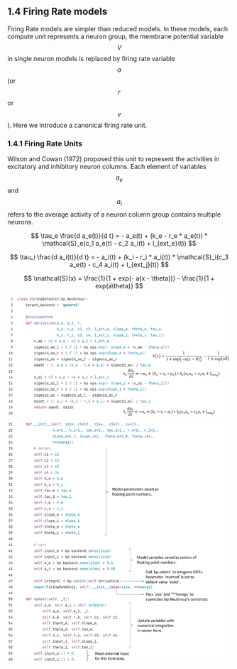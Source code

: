 
## 1.4 Firing Rate models

Firing Rate models are simpler than reduced models. In these models, each compute unit represents a neuron group, the membrane potential variable $$V$$ in single neuron models is replaced by firing rate variable $$a$$ (or $$r$$ or $$\nu$$). Here we introduce a canonical firing rate unit.

### 1.4.1 Firing Rate Units

Wilson and Cowan (1972) proposed this unit to represent the activities in excitatory and inhibitory neuron columns. Each element of variables $$a_e$$ and $$a_i$$ refers to the average activity of a neuron column group contains multiple neurons.

$$
\tau_e \frac{d a_e(t)}{d t} = - a_e(t) + (k_e - r_e * a_e(t)) * \mathcal{S}_e(c_1 a_e(t) - c_2 a_i(t) + I_{ext_e}(t))
$$

$$
\tau_i \frac{d a_i(t)}{d t} = - a_i(t) + (k_i - r_i * a_i(t)) * \mathcal{S}_i(c_3 a_e(t) - c_4 a_i(t) + I_{ext_j}(t))
$$

$$
\mathcal{S}(x) = \frac{1}{1 + exp(- a(x - \theta))} - \frac{1}{1 + exp(a\theta)}
$$

<center><img src="../../ppt/figs/neus/frunit1.PNG">	</center>

<center><img src="../../ppt/figs/neus/frunit2.PNG">	</center>

